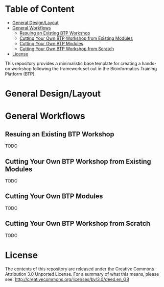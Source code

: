 Table of Content
================
<!-- START doctoc generated TOC please keep comment here to allow auto update -->
<!-- DON'T EDIT THIS SECTION, INSTEAD RE-RUN doctoc TO UPDATE -->

- [General Design/Layout](#general-designlayout)
- [General Workflows](#general-workflows)
  - [Resuing an Existing BTP Workshop](#resuing-an-existing-btp-workshop)
  - [Cutting Your Own BTP Workshop from Existing Modules](#cutting-your-own-btp-workshop-from-existing-modules)
  - [Cutting Your Own BTP Modules](#cutting-your-own-btp-modules)
  - [Cutting Your Own BTP Workshop from Scratch](#cutting-your-own-btp-workshop-from-scratch)
- [License](#license)

<!-- END doctoc generated TOC please keep comment here to allow auto update -->

This repository provides a minimalistic base template for creating a hands-on workshop
following the framework set out in the Bioinformatics Training Platform (BTP).

General Design/Layout
=====================

General Workflows
=================

Resuing an Existing BTP Workshop
--------------------------------
TODO

Cutting Your Own BTP Workshop from Existing Modules
---------------------------------------------------
TODO

Cutting Your Own BTP Modules
----------------------------
TODO

Cutting Your Own BTP Workshop from Scratch
------------------------------------------
TODO

License
=======
The contents of this repository are released under the Creative Commons
Attribution 3.0 Unported License. For a summary of what this means,
please see:
http://creativecommons.org/licenses/by/3.0/deed.en_GB

